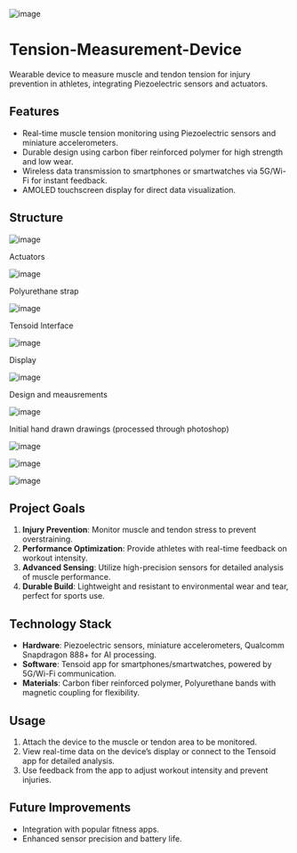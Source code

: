 ![image](https://github.com/user-attachments/assets/8ea2e772-1bca-407e-99a8-8fd42a7f87fa)

# Tension-Measurement-Device

Wearable device to measure muscle and tendon tension for injury prevention in athletes, integrating Piezoelectric sensors and actuators.

## Features
- Real-time muscle tension monitoring using Piezoelectric sensors and miniature accelerometers.
- Durable design using carbon fiber reinforced polymer for high strength and low wear.
- Wireless data transmission to smartphones or smartwatches via 5G/Wi-Fi for instant feedback.
- AMOLED touchscreen display for direct data visualization.

## Structure
![image](https://github.com/user-attachments/assets/903d75d9-6370-446c-86e5-f995c508ff2f)

Actuators

![image](https://github.com/user-attachments/assets/f780c933-5955-43b4-b6fe-77ce5cd7e230)

Polyurethane strap

![image](https://github.com/user-attachments/assets/34f9671c-cfdc-4c6a-bb19-65ce8895410d)

Tensoid Interface

![image](https://github.com/user-attachments/assets/16fe0674-9d88-4926-a18f-2f5080bb552b)

Display

![image](https://github.com/user-attachments/assets/bf1beb0f-2864-4501-aba4-f7664edc1133)

Design and meausrements

![image](https://github.com/user-attachments/assets/9cda93f2-416a-489f-8cf2-8677d863bb11)

Initial hand drawn drawings (processed through photoshop)

![image](https://github.com/user-attachments/assets/9eee6567-0f46-401b-8dd5-b0e22beab924)

![image](https://github.com/user-attachments/assets/bb917bcf-ec07-45bc-9860-e4fb50cf0de7)

![image](https://github.com/user-attachments/assets/838cf2e9-3b8a-4cb3-b52b-13665d03a26b)

## Project Goals
1. **Injury Prevention**: Monitor muscle and tendon stress to prevent overstraining.
2. **Performance Optimization**: Provide athletes with real-time feedback on workout intensity.
3. **Advanced Sensing**: Utilize high-precision sensors for detailed analysis of muscle performance.
4. **Durable Build**: Lightweight and resistant to environmental wear and tear, perfect for sports use.

## Technology Stack
- **Hardware**: Piezoelectric sensors, miniature accelerometers, Qualcomm Snapdragon 888+ for AI processing.
- **Software**: Tensoid app for smartphones/smartwatches, powered by 5G/Wi-Fi communication.
- **Materials**: Carbon fiber reinforced polymer, Polyurethane bands with magnetic coupling for flexibility.

## Usage
1. Attach the device to the muscle or tendon area to be monitored.
2. View real-time data on the device’s display or connect to the Tensoid app for detailed analysis.
3. Use feedback from the app to adjust workout intensity and prevent injuries.

## Future Improvements
- Integration with popular fitness apps.
- Enhanced sensor precision and battery life.
